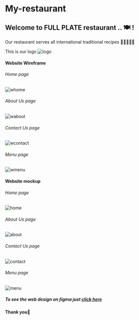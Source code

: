 # My-restaurant

## Welcome to **FULL PLATE** restaurant .. 🍽️ !
Our restaurant serves all international traditional recipes 🍕🍔🥐🍜🥗

This is our logo 
![logo](/images/Full%20plate%20(2)%20(1).png)

#### Website Wireframe

###### Home page
![whome](/images/wireframe-home.png)

###### About Us page
![wabout](/images/wireframe-about.png)

###### Contact Us page
![wcontact](/images/wireframe-contact.png)

###### Menu page
![wmenu](/images/wireframe-menu.png)



#### Website mockup

###### Home page
![home](/images/home.png)

###### About Us page
![about](/images/about.png)

###### Contact Us page
![contact](/images/contact.png)

###### Menu page
![menu](/images/menu.png)


##### To see the web design on figma just [click here](https://www.figma.com/file/AkqpKDV2FxmzebiZ3NisHU/My-restaurant?type=whiteboard&node-id=11%3A2337&t=S8Hqn2VZjw11GmcT-1)

**Thank you💜**

